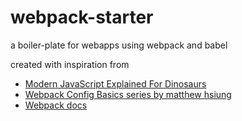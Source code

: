 # webpack-starter

a boiler-plate for webapps using webpack and babel

created with inspiration from
* [Modern JavaScript Explained For Dinosaurs](https://medium.com/the-node-js-collection/modern-javascript-explained-for-dinosaurs-f695e9747b70)
* [Webpack Config Basics series by matthew hsiung
](https://youtu.be/tBhuTkULIZc)
* [Webpack docs](https://webpack.js.org/configuration)
